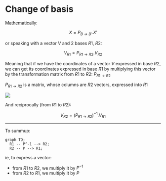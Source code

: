 # Change of basis

[Mathematically](https://fr.wikipedia.org/wiki/Changement_de_base_(alg%C3%A8bre_lin%C3%A9aire)):

$$X=P_{B\rightarrow B'} . X'$$

or speaking with a vector $V$ and 2 bases $R1$, $R2$:

$$V_{R1}=P_{R1\rightarrow R2} . V_{R2}$$

Meaning that if we have the coordinates of a vector $V$ expressed in base $R2$, we can get its coordinates expressed in base $R1$ by multiplying this vector by the transformation matrix from $R1$ to $R2$: $P_{R1\rightarrow R2}$

$P_{R1\rightarrow R2}$ is a matrix, whose columns are $R2$ vectors, expressed into $R1$

[![](https://docs.google.com/drawings/d/e/2PACX-1vSVUhaYaF-ePN4BavaHQIJHlSeQVoKsiCio2Et0Lhs0k7yDP-9y-MYp3ZyslEbDYcc0S3shzu3A7JX2/pub?w=1440&h=1080)](https://docs.google.com/drawings/d/1aZeUB-WBuFGxPjzAovipoK3VhhIXaEK0_GqLlAkqDJM/edit)

And reciprocally (from $R1$ to $R2$):

$$V_{R2}=(P_{R1\rightarrow R2})^{-1} . V_{R1}$$

---

To summup:

```mermaid
graph TD;
  R1 -- P^-1 --> R2;
  R2 -- P --> R1;
```

ie, to express a vector:
- from $R1$ to $R2$, we multiply it by $P^{-1}$
- from $R2$ to $R1$, we multiply it by $P$
